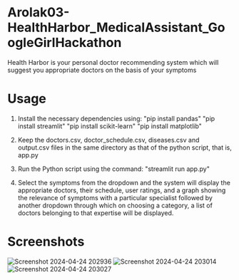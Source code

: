 # Arolak03-HealthHarbor_MedicalAssistant_GoogleGirlHackathon
Health Harbor is your personal doctor recommending system which will suggest you appropriate doctors on the basis of  your symptoms

# Usage
1. Install the necessary dependencies using: 
"pip install pandas"
"pip install streamlit" 
"pip install scikit-learn"
"pip install matplotlib"

3. Keep the doctors.csv, doctor_schedule.csv, diseases.csv and output.csv files in the same directory as that of the python script, that is, app.py

4. Run the Python script using the command:  "streamlit run app.py"

5. Select the symptoms from the dropdown and the system will display the appropriate doctors, their schedule, user ratings, and a graph showing the relevance of symptoms with a particular specialist followed by another dropdown through which on choosing a category, a list of doctors belonging to that expertise will be displayed.


# Screenshots
![Screenshot 2024-04-24 202936](https://github.com/Arolak03/Arolak03-HealthHarbor_MedicalAssistant_GoogleGirlHackathon/assets/100058791/73b8dcae-bdfc-4e1c-86c4-77620cbc30d2)
![Screenshot 2024-04-24 203014](https://github.com/Arolak03/Arolak03-HealthHarbor_MedicalAssistant_GoogleGirlHackathon/assets/100058791/554b3e4e-5886-4134-9230-c35bdf3aa00b)
![Screenshot 2024-04-24 203027](https://github.com/Arolak03/Arolak03-HealthHarbor_MedicalAssistant_GoogleGirlHackathon/assets/100058791/c7601571-554e-4774-9a87-ffa8cadfec5f)
